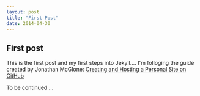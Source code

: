 ```yaml
---
layout: post
title: "First Post"
date: 2014-04-30
---
```


First post
----------

This is the first post and my first steps into Jekyll.... I'm folloging the guide created by Jonathan McGlone: [Creating and Hosting a Personal Site on GitHub](http://jmcglone.com/guides/github-pages/)

To be continued ...
